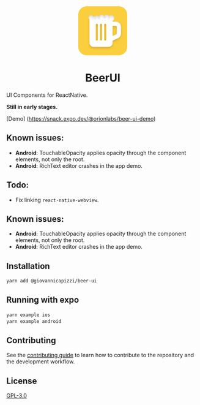 <div align="center">
    <img src="./res/logo.png" alt="beerui" />
    <h1 align="center">BeerUI</h1>
</div>



UI Components for ReactNative.

**Still in early stages.**

[Demo] (https://snack.expo.dev/@orionlabs/beer-ui-demo)



## Known issues:

- **Android**: TouchableOpacity applies opacity through the component elements, not only the root.
- **Android**: RichText editor crashes in the app demo.

## Todo:

- Fix linking `react-native-webview`.

## Known issues:

- **Android**: TouchableOpacity applies opacity through the component elements, not only the root.
- **Android**: RichText editor crashes in the app demo.

## Installation

```sh
yarn add @giovannicapizzi/beer-ui
```

## Running with expo
```sh
yarn example ios
yarn example android
```

## Contributing

See the [contributing guide](CONTRIBUTING.md) to learn how to contribute to the repository and the development workflow.

## License

[GPL-3.0](https://github.com/GiovanniCapizzi/beer-ui/blob/main/LICENSE)

